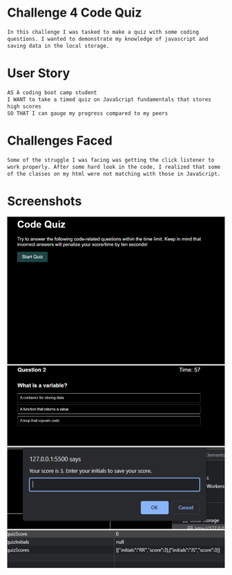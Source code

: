 # Challenge 4 Code Quiz

    In this challenge I was tasked to make a quiz with some coding questions. I wanted to demonstrate my knowledge of javascript and saving data in the local storage.


# User Story

```
AS A coding boot camp student
I WANT to take a timed quiz on JavaScript fundamentals that stores high scores
SO THAT I can gauge my progress compared to my peers
```

# Challenges Faced

    Some of the struggle I was facing was getting the click listener to work properly. After some hard look in the code, I realized that some of the classes on my html were not matching with those in JavaScript.

# Screenshots

![](./assets/img/2023-03-26-19-07-05.png)
![](./assets/img/2023-03-26-19-07-20.png)
![](./assets/img/2023-03-26-19-07-35.png)
![](./assets/img/2023-03-26-19-08-06.png)
